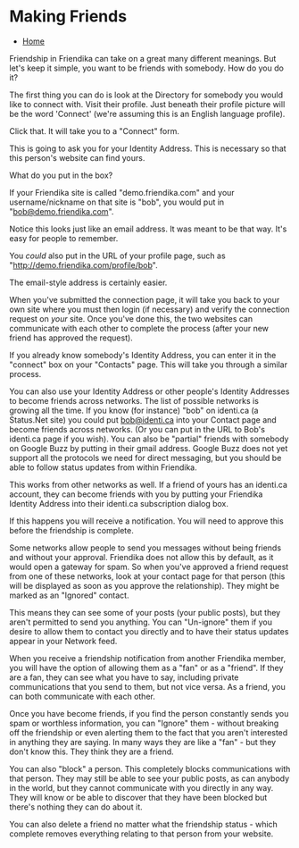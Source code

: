 Making Friends
==============

* [Home](help)

Friendship in Friendika can take on a great many different meanings. But let's keep it simple, you want to be friends with somebody. How do you do it?

The first thing you can do is look at the Directory for somebody you would like to connect with. Visit their profile. Just beneath their profile picture will be the word 'Connect' (we're assuming this is an English language profile).

Click that. It will take you to a "Connect" form.

This is going to ask you for your Identity Address. This is necessary so that this person's website can find yours. 

What do you put in the box?

If your Friendika site is called "demo.friendika.com" and your username/nickname on that site is "bob", you would put in "bob@demo.friendika.com". 

Notice this looks just like an email address. It was meant to be that way. It's easy for people to remember.

You *could* also put in the URL of your profile page, such as "http://demo.friendika.com/profile/bob". 

The email-style address is certainly easier.

When you've submitted the connection page, it will take you back to your own site where you must then login (if necessary) and verify the connection request on *your* site. Once you've done this, the two websites can communicate with each other to complete the process (after your new friend has approved the request). 

If you already know somebody's Identity Address, you can enter it in the "connect" box on your "Contacts" page. This will take you through a similar process.

You can also use your Identity Address or other people's Identity Addresses to become friends across networks. The list of possible networks is growing all the time. If you know (for instance) "bob" on identi.ca (a Status.Net site) you could put bob@identi.ca into your Contact page and become friends across networks.  (Or you can put in the URL to Bob's identi.ca page if you wish).  You can also be "partial" friends with somebody on Google Buzz by putting in their gmail address. Google Buzz does not yet support all the protocols we need for direct messaging, but you should be able to follow status updates from within Friendika. 

This works from other networks as well. If a friend of yours has an identi.ca account, they can become friends with you by putting your Friendika Identity Address into their identi.ca subscription dialog box. 

If this happens you will receive a notification. You will need to approve this before the friendship is complete.

Some networks allow people to send you messages without being friends and without your approval. Friendika does not allow this by default, as it would open a gateway for spam. So when you've approved a friend request from one of these networks, look at your contact page for that person (this will be displayed as soon as you approve the relationship). They might be marked as an "Ignored" contact. 

This means they can see some of your posts (your public posts), but they aren't permitted to send you anything. You can "Un-ignore" them if you desire to allow them to contact you directly and to have their status updates appear in your Network feed. 

When you receive a friendship notification from another Friendika member, you will have the option of allowing them as a "fan" or as a "friend". If they are a fan, they can see what you have to say, including private communications that you send to them, but not vice versa. As a friend, you can both communicate with each other. 

Once you have become friends, if you find the person constantly sends you spam or worthless information, you can "Ignore" them - without breaking off the friendship or even alerting them to the fact that you aren't interested in anything they are saying. In many ways they are like a "fan" - but they don't know this. They think they are a friend. 

You can also "block" a person. This completely blocks communications with that person. They may still be able to see your public posts, as can anybody in the world, but they cannot communicate with you directly in any way.  They will know or be able to discover that they have been blocked but there's nothing they can do about it. 

You can also delete a friend no matter what the friendship status - which complete removes everything relating to that person from your website. 

 
  

